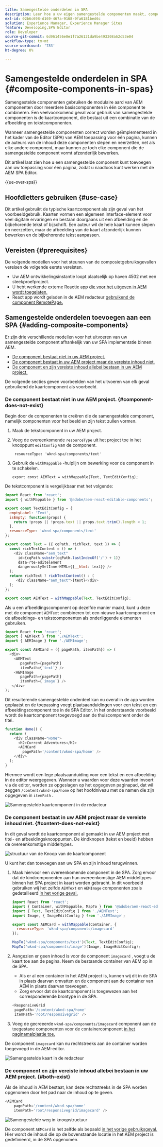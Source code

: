 ```yaml
---
title: Samengestelde onderdelen in SPA
description: Leer hoe u uw eigen samengestelde componenten maakt, componenten die uit andere componenten bestaan, die werken met de AEM Single-Page Application (SPA) Editor.
exl-id: 02b6c698-d169-467a-9168-9fa6181bed6c
solution: Experience Manager, Experience Manager Sites
feature: Developing,SPA Editor
role: Developer
source-git-commit: 6d961456e0e1f7a26121da9be493308a62c53e04
workflow-type: tm+mt
source-wordcount: '783'
ht-degree: 0%

---
```



# Samengestelde onderdelen in SPA {#composite-components-in-spas}

Samengestelde componenten gebruiken de modulaire aard van AEM componenten door meerdere basiscomponenten in één component te combineren. Een veelvoorkomend geval voor gebruik van samengestelde componenten is de kaartcomponent, die bestaat uit een combinatie van de afbeelding en tekstcomponenten.

Wanneer samengestelde componenten correct worden geïmplementeerd in het kader van de Editor (SPA) van AEM toepassing voor één pagina, kunnen de auteurs van de inhoud deze componenten slepen en neerzetten, net als elke andere component, maar kunnen ze toch elke component die de samengestelde component vormt afzonderlijk bewerken.

Dit artikel laat zien hoe u een samengestelde component kunt toevoegen aan uw toepassing voor één pagina, zodat u naadloos kunt werken met de AEM SPA Editor.

{{ue-over-spa}}

## Hoofdletters gebruiken {#use-case}

Dit artikel gebruikt de typische kaartcomponent als zijn geval van het voorbeeldgebruik. Kaarten vormen een algemeen interface-element voor veel digitale ervaringen en bestaan doorgaans uit een afbeelding en de bijbehorende tekst of bijschrift. Een auteur wil de hele kaart kunnen slepen en neerzetten, maar de afbeelding van de kaart afzonderlijk kunnen bewerken en de bijbehorende tekst aanpassen.

## Vereisten {#prerequisites}

De volgende modellen voor het steunen van de composietgebruiksgevallen vereisen de volgende eerste vereisten.

* Uw AEM ontwikkelingsinstantie loopt plaatselijk op haven 4502 met een steekproefproject.
* U hebt werkende externe Reactie app [ die voor het uitgeven in AEM wordt toegelaten.](spa-edit-external.md)
* React app wordt geladen in de AEM redacteur [ gebruikend de component RemotePage.](spa-remote-page.md)

## Samengestelde onderdelen toevoegen aan een SPA {#adding-composite-components}

Er zijn drie verschillende modellen voor het uitvoeren van uw samengestelde component afhankelijk van uw SPA implementatie binnen AEM.

* [De component bestaat niet in uw AEM project.](#component-does-not-exist)
* [De component bestaat in uw AEM project maar de vereiste inhoud niet.](#content-does-not-exist)
* [De component en zijn vereiste inhoud allebei bestaan in uw AEM project.](#both-exist)

De volgende secties geven voorbeelden van het uitvoeren van elk geval gebruikend de kaartcomponent als voorbeeld.

### De component bestaat niet in uw AEM project. {#component-does-not-exist}

Begin door de componenten te creëren die de samengestelde component, namelijk componenten voor het beeld en zijn tekst zullen vormen.

1. Maak de tekstcomponent in uw AEM project.
1. Voeg de overeenkomende `resourceType` uit het project toe in het knooppunt `editConfig` van de component.

   ```text
    resourceType: 'wknd-spa/components/text' 
   ```

1. Gebruik de `withMappable` -hulplijn om bewerking voor de component in te schakelen.

   ```text
   export const AEMText = withMappable(Text, TextEditConfig); 
   ```

De tekstcomponent is vergelijkbaar met het volgende:

```javascript
import React from 'react';
import { withMappable } from '@adobe/aem-react-editable-components';

export const TextEditConfig = {
  emptyLabel: 'Text',
  isEmpty: function(props) {
    return !props || !props.text || props.text.trim().length < 1;
  },
  resourceType: 'wknd-spa/components/text'
};

export const Text = ({ cqPath, richText, text }) => {
  const richTextContent = () => (
    <div className="aem_text"
      id={cqPath.substr(cqPath.lastIndexOf('/') + 1)}
      data-rte-editelement
      dangerouslySetInnerHTML={{__html: text}} />
  );
  return richText ? richTextContent() : (
     <div className="aem_text">{text}</div>
  );
};

export const AEMText = withMappable(Text, TextEditConfig);
```

Als u een afbeeldingscomponent op dezelfde manier maakt, kunt u deze met de component `AEMText` combineren tot een nieuwe kaartcomponent en de afbeeldings- en tekstcomponenten als onderliggende elementen gebruiken.

```javascript
import React from 'react';
import { AEMText } from './AEMText';
import { AEMImage } from './AEMImage';

export const AEMCard = ({ pagePath, itemPath}) => (
  <div>
    <AEMText
       pagePath={pagePath}
       itemPath={`text`} />
    <AEMImage
       pagePath={pagePath}
       itemPath={`image`} />
   </div>
);
```

Dit resulterende samengestelde onderdeel kan nu overal in de app worden geplaatst en de toepassing voegt plaatsaanduidingen voor een tekst en een afbeeldingscomponent toe in de SPA Editor. In het onderstaande voorbeeld wordt de kaartcomponent toegevoegd aan de thuiscomponent onder de titel.

```javascript
function Home() {
  return (
    <div className="Home">
      <h2>Current Adventures</h2>
      <AEMCard
        pagePath='/content/wknd-spa/home' />
    </div>
  );
}
```

Hiermee wordt een lege plaatsaanduiding voor een tekst en een afbeelding in de editor weergegeven. Wanneer u waarden voor deze waarden invoert via de editor, worden ze opgeslagen op het opgegeven paginapad, dat wil zeggen `/content/wknd-spa/home` op het hoofdniveau met de namen die zijn opgegeven in `itemPath` .

![ Samengestelde kaartcomponent in de redacteur ](assets/composite-card.png)

### De component bestaat in uw AEM project maar de vereiste inhoud niet. {#content-does-not-exist}

In dit geval wordt de kaartcomponent al gemaakt in uw AEM project met titel- en afbeeldingsknooppunten. De kindknopen (tekst en beeld) hebben de overeenkomstige middeltypes.

![ structuur van de Knoop van de kaartcomponent ](assets/composite-node-structure.png)

U kunt het dan toevoegen aan uw SPA en zijn inhoud terugwinnen.

1. Maak hiervoor een overeenkomende component in de SPA. Zorg ervoor dat de kindcomponenten aan hun overeenkomstige AEM middeltypes binnen het SPA project in kaart worden gebracht. In dit voorbeeld gebruiken wij het zelfde `AEMText` en `AEMImage` componenten zoals gedetailleerd [ in het vorige geval.](#component-does-not-exist)

   ```javascript
   import React from 'react';
   import { Container, withMappable, MapTo } from '@adobe/aem-react-editable-components';
   import { Text, TextEditConfig } from './AEMText';
   import Image, { ImageEditConfig } from './AEMImage';
   
   export const AEMCard = withMappable(Container, {
     resourceType: 'wknd-spa/components/imagecard'
   });
   
   MapTo('wknd-spa/components/text')(Text, TextEditConfig);
   MapTo('wknd-spa/components/image')(Image, ImageEditConfig);
   ```

1. Aangezien er geen inhoud is voor de component `imagecard` , voegt u de kaart toe aan de pagina. Neem de bestaande container van AEM op in de SPA.
   * Als er al een container in het AEM project is, kunnen wij dit in de SPA in plaats daarvan omvatten en de component aan de container van AEM in plaats daarvan toevoegen.
   * Zorg ervoor dat de kaartcomponent is toegewezen aan het corresponderende brontype in de SPA.

   ```javascript
   <ResponsiveGrid
    pagePath='/content/wknd-spa/home'
    itemPath='root/responsivegrid' />
   ```

1. Voeg de gecreeerde `wknd-spa/components/imagecard` component aan de toegestane componenten voor de containercomponent [ in het paginamalplaatje toe.](/help/sites-authoring/templates.md)

De component `imagecard` kan nu rechtstreeks aan de container worden toegevoegd in de AEM-editor.

![ Samengestelde kaart in de redacteur ](assets/composite-card.gif)

### De component en zijn vereiste inhoud allebei bestaan in uw AEM project. {#both-exist}

Als de inhoud in AEM bestaat, kan deze rechtstreeks in de SPA worden opgenomen door het pad naar de inhoud op te geven.

```javascript
<AEMCard
    pagePath='/content/wknd-spa/home'
    itemPath='root/responsivegrid/imagecard' />
```

![ Samengestelde weg in knoopstructuur ](assets/composite-path.png)

De component `AEMCard` is het zelfde als bepaald [ in het vorige gebruiksgeval.](#content-does-not-exist) Hier wordt de inhoud die op de bovenstaande locatie in het AEM project is gedefinieerd, in de SPA opgenomen.
